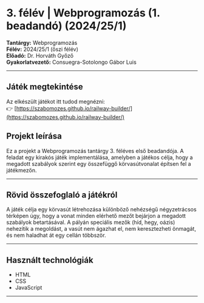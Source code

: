 
# 3. félév | Webprogramozás (1. beadandó) (2024/25/1)

**Tantárgy:** Webprogramozás  
**Félév:** 2024/25/1 (őszi félév)  
**Előadó:** Dr. Horváth Győző  
**Gyakorlatvezető:** Consuegra-Sotolongo Gábor Luis  


---

## Játék megtekintése

Az elkészült játékot itt tudod megnézni:  
👉 [https://szabomozes.github.io/railway-builder/](https://szabomozes.github.io/railway-builder/)

## Projekt leírása

Ez a projekt a Webprogramozás tantárgy 3. féléves első beadandója. A feladat egy kirakós játék implementálása, amelyben a játékos célja, hogy a megadott szabályok szerint egy összefüggő körvasútvonalat építsen fel a játékmezőn.

---

## Rövid összefoglaló a játékról

A játék célja egy körvasút létrehozása különböző nehézségű négyzetrácsos térképen úgy, hogy a vonat minden elérhető mezőt bejárjon a megadott szabályok betartásával. A pályán speciális mezők (híd, hegy, oázis) nehezítik a megoldást, a vasút nem ágazhat el, nem keresztezheti önmagát, és nem haladhat át egy cellán többször.

---

## Használt technológiák

- HTML
- CSS
- JavaScript 

---
